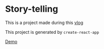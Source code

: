 # Story-telling

This is a project made during this [vlog](https://youtu.be/2_2zri_yvPo)

This project is generated by `create-react-app`

[Demo](http://chuson1996.github.io/story-telling2)